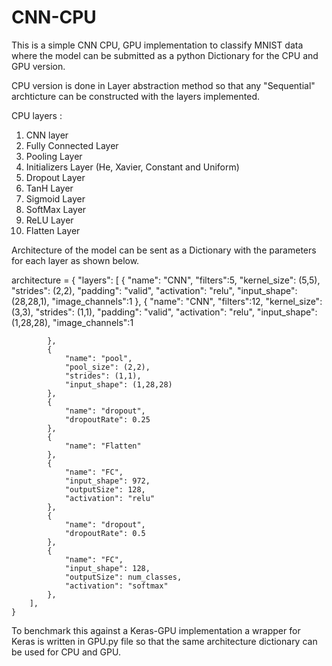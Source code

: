 # CNN-CPU
This is a simple CNN CPU, GPU implementation to classify MNIST data where the model can be submitted as a python Dictionary for the CPU and GPU version.

CPU version is done in Layer abstraction method so that any "Sequential" archticture can be constructed with the layers implemented.

CPU layers :
  1. CNN layer
  2. Fully Connected Layer
  3. Pooling Layer
  4. Initializers Layer (He, Xavier, Constant and Uniform)
  5. Dropout Layer
  6. TanH Layer
  7. Sigmoid Layer
  8. SoftMax Layer
  9. ReLU Layer
  10. Flatten Layer
  
Architecture of the model can be sent as a Dictionary with the parameters for each layer as shown below.

architecture = {
        "layers": [
            {
                "name": "CNN",
                "filters":5,
                "kernel_size": (5,5),
                "strides": (2,2),
                "padding": "valid",
                "activation": "relu",
                "input_shape": (28,28,1),
                "image_channels":1
            },
            {
                "name": "CNN",
                "filters":12,
                "kernel_size": (3,3),
                "strides": (1,1),
                "padding": "valid",
                "activation": "relu",
                "input_shape": (1,28,28),
                "image_channels":1

            },
            {
                "name": "pool",
                "pool_size": (2,2),
                "strides": (1,1),
                "input_shape": (1,28,28)
            },
            {
                "name": "dropout",
                "dropoutRate": 0.25
            },
            {
                "name": "Flatten"
            },
            {
                "name": "FC",
                "input_shape": 972,
                "outputSize": 128,
                "activation": "relu"
            },
            {
                "name": "dropout",
                "dropoutRate": 0.5
            },
            {
                "name": "FC",
                "input_shape": 128,
                "outputSize": num_classes,
                "activation": "softmax"
            },
        ],
    }

To benchmark this against a Keras-GPU implementation a wrapper for Keras is written in GPU.py file so that the same architecture dictionary can be used for CPU and GPU.

